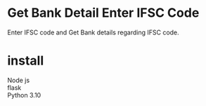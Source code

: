 # Get Bank Detail Enter IFSC Code
Enter IFSC code and Get Bank details regarding IFSC code.

# install
<p>Node js <br>
flask <br>
Python 3.10</p>
